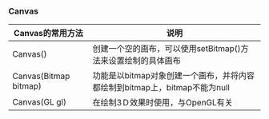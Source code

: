 ### Canvas

|Canvas的常用方法|说明|
|------|------|
|Canvas()|创建一个空的画布，可以使用setBitmap()方法来设置绘制的具体画布|
|Canvas(Bitmap bitmap)|功能是以bitmap对象创建一个画布，并将内容都绘制到bitmap上，bitmap不能为null|
|Canvas(GL gl)|在绘制3Ｄ效果时使用，与OpenGL有关|
